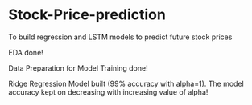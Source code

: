 # Stock-Price-prediction
To build regression and LSTM models to predict future stock prices

EDA done!

Data Preparation for Model Training done!

Ridge Regression Model built (99% accuracy with alpha=1). The model accuracy kept on decreasing with increasing value of alpha!
